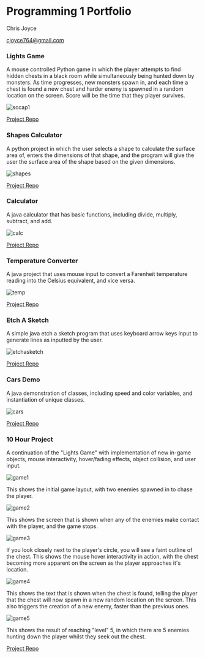 # Programming  1 Portfolio
Chris Joyce

cjoyce764@gmail.com

### Lights Game

A mouse controlled Python game in which the player attempts to find hidden chests in a black room while simultaneously being hunted down by monsters.  As time progresses, new monsters spawn in, and each time a chest is found a new chest and harder enemy is spawned in a random location on the screen.  Score will be the time that they player survives.

![sccap1](https://github.com/CSJoyce/Lights-Game/blob/master/game.jpg?raw=true)

[Project Repo](https://github.com/CSJoyce/Lights-Game)


### Shapes Calculator

A python project in which the user selects a shape to calculate the surface area of, enters the dimensions of that shape, and the program will give the user the surface area of the shape based on the given dimensions.

![shapes](https://github.com/CSJoyce/ShapesCalculator/blob/master/shapecalc.jpg?raw=true)

[Project Repo](https://github.com/CSJoyce/ShapesCalculator)

### Calculator

A java calculator that has basic functions, including divide, multiply, subtract, and add.

![calc](https://github.com/CSJoyce/Calculator/blob/master/calc.jpg?raw=true)

[Project Repo](https://github.com/CSJoyce/Calculator)

### Temperature Converter

A java project that uses mouse input to convert a Farenheit temperature reading into the Celsius equivalent, and vice versa.

![temp](https://github.com/CSJoyce/TempConverter/blob/master/tempconv.jpg?raw=true)

[Project Repo](https://github.com/CSJoyce/TempConverter)

### Etch A Sketch

A simple java etch a sketch program that uses keyboard arrow keys input to generate lines as inputted by the user.

![etchasketch](https://github.com/CSJoyce/EtchASketch/blob/master/etch.jpg?raw=true)

[Project Repo](https://github.com/CSJoyce/EtchASketch)

### Cars Demo

A java demonstration of classes, including speed and color variables, and instantiation of unique classes.

![cars](https://github.com/CSJoyce/CarsDemo/blob/master/cars.jpg?raw=true)

[Project Repo](https://github.com/CSJoyce/CarsDemo)

### 10 Hour Project

A continuation of the "Lights Game" with implementation of new in-game objects, mouse interactivity, hover/fading effects, object collision, and user input.

![game1](https://github.com/CSJoyce/Lights-Game/blob/master/sc%201.jpg)

This shows the initial game layout, with two enemies spawned in to chase the player.

![game2](https://github.com/CSJoyce/Lights-Game/blob/master/sc%202.jpg)

This shows the screen that is shown when any of the enemies make contact with the player, and the game stops.

![game3](https://github.com/CSJoyce/Lights-Game/blob/master/sc%203.jpg)

If you look closely next to the player's circle, you will see a faint outline of the chest. This shows the mouse hover interactivity in action, with the chest becoming more apparent on the screen as the player approaches it's location.

![game4](https://github.com/CSJoyce/Lights-Game/blob/master/sc%204.jpg)

This shows the text that is shown when the chest is found, telling the player that the chest will now spawn in a new random location on the screen.  This also triggers the creation of a new enemy, faster than the previous ones.

![game5](https://github.com/CSJoyce/Lights-Game/blob/master/%20sc%205.jpg)

This shows the result of reaching "level" 5, in which there are 5 enemies hunting down the player whilst they seek out the chest.

[Project Repo](https://github.com/CSJoyce/Lights-Game)




